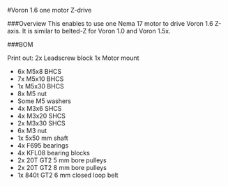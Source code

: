 #Voron 1.6 one motor Z-drive

###Overview
This enables to use one Nema 17 motor to drive Voron 1.6 Z-axis. It is similar to belted-Z for Voron 1.0 and Voron 1.5x.

###BOM

Print out:
2x Leadscrew block
1x Motor mount

* 6x M5x8 BHCS
* 7x M5x10 BHCS
* 1x M5x30 BHCS
* 8x M5 nut
* Some M5 washers
* 4x M3x6 SHCS
* 4x M3x20 SHCS
* 2x M3x30 SHCS
* 6x M3 nut
* 1x 5x50 mm shaft
* 4x F695 bearings
* 4x KFL08 bearing blocks
* 2x 20T GT2 5 mm bore pulleys
* 2x 20T GT2 8 mm bore pulleys
* 1x 840t GT2 6 mm closed loop belt
